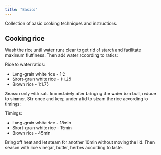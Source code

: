 ```yaml
---
title: "Basics"
---
```


Collection of basic cooking techniques and instructions.

## Cooking rice

Wash the rice until water runs clear to get rid of starch and facilitate maximum fluffiness. Then add water according to ratios:

Rice to water ratios:

- Long-grain white rice - 1:2
- Short-grain white rice - 1:1.25
- Brown rice - 1:1.75

Season only with salt. Immediately after bringing the water to a boil, reduce to simmer. Stir once and keep under a lid to steam the rice according to timings:

Timings:

- Long-grain white rice - 18min
- Short-grain white rice - 15min
- Brown rice - 45min

Bring off heat and let steam for another 10min without moving the lid. Then season with rice vinegar, butter, herbes according to taste.
